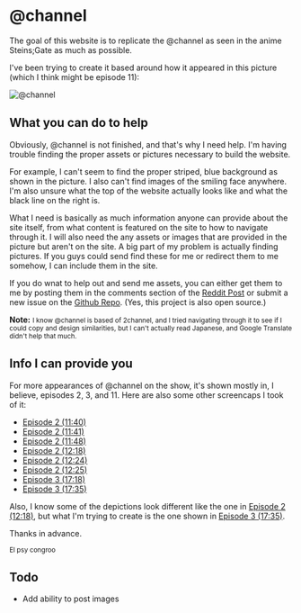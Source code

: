 <h1>@channel</h1>

<p>The goal of this website is to replicate the @channel as seen in the anime Steins;Gate as much as possible.</p>

<p>I've been trying to create it based around how it appeared in this picture (which I think might be episode 11):</p>

<p><img class="sample-photo" src="https://raw.githubusercontent.com/PiJoules/-channel/master/public/@channel.png" alt="@channel" /></p>

<h2>What you can do to help</h2>

<p>Obviously, @channel is not finished, and that's why I need help. I'm having trouble finding the proper assets or pictures necessary to build the website.</p>

<p>For example, I can't seem to find the proper striped, blue background as shown in the picture. I also can't find images of the smiling face anywhere. I'm also unsure what the top of the website actually looks like and what the black line on the right is.</p>

<p>What I need is basically as much information anyone can provide about the site itself, from what content is featured on the site to how to navigate through it. I will also need the any assets or images that are provided in the picture but aren't on the site. A big part of my problem is actually finding pictures. If you guys could send find these for me or redirect them to me somehow, I can include them in the site.</p>

<p>If you do wnat to help out and send me assets, you can either get them to me by posting them in the comments section of the <a target="_blank" href="http://www.reddit.com/r/steinsgate/comments/2xingy/need_help_creating_the_channel_of_steinsgate/" >Reddit Post</a> or submit a new issue on the <a target="_blank" href="https://github.com/PiJoules/-channel" >Github Repo</a>. (Yes, this project is also open source.)</p>

<p><strong>Note:</strong> <small>I know @channel is based of 2channel, and I tried navigating through it to see if I could copy and design similarities, but I can't actually read Japanese, and Google Translate didn't help that much.</small></p>

<h2>Info I can provide you</h2>

<p>For more appearances of @channel on the show, it's shown mostly in, I believe, episodes 2, 3, and 11. Here are also some other screencaps I took of it:</p>

<ul>
<li><a target="_blank" href="https://raw.githubusercontent.com/PiJoules/-channel/master/public/@channel-ep2-1140.png">Episode 2 (11:40)</a></li>
<li><a target="_blank" href="https://raw.githubusercontent.com/PiJoules/-channel/master/public/@channel-ep2-1141.png">Episode 2 (11:41)</a></li>
<li><a target="_blank" href="https://raw.githubusercontent.com/PiJoules/-channel/master/public/@channel-ep2-1148.png">Episode 2 (11:48)</a></li>
<li><a target="_blank" href="https://raw.githubusercontent.com/PiJoules/-channel/master/public/@channel-ep2-1218.png">Episode 2 (12:18)</a></li>
<li><a target="_blank" href="https://raw.githubusercontent.com/PiJoules/-channel/master/public/@channel-ep2-1224.png">Episode 2 (12:24)</a></li>
<li><a target="_blank" href="https://raw.githubusercontent.com/PiJoules/-channel/master/public/@channel-ep2-1225.png">Episode 2 (12:25)</a></li>
<li><a target="_blank" href="https://raw.githubusercontent.com/PiJoules/-channel/master/public/@channel-ep3-1718.png">Episode 3 (17:18)</a></li>
<li><a target="_blank" href="https://raw.githubusercontent.com/PiJoules/-channel/master/public/@channel-ep3-1735.png">Episode 3 (17:35)</a></li>
</ul>

<p>Also, I know some of the depictions look different like the one in <a target="_blank" href="https://raw.githubusercontent.com/PiJoules/-channel/master/public/@channel-ep2-1218.png">Episode 2 (12:18)</a>, but what I'm trying to create is the one shown in <a target="_blank" href="https://raw.githubusercontent.com/PiJoules/-channel/master/public/@channel-ep3-1735.png">Episode 3 (17:35)</a>.</p>

<p>Thanks in advance.</p>
<p><small>El psy congroo</small></p>

<h2>Todo</h2>

<ul>
    <li>Add ability to post images</li>
</ul>
